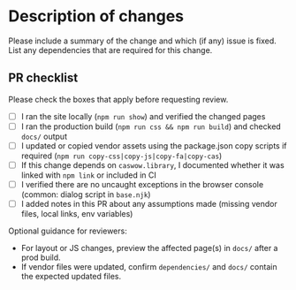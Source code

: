 <!-- Pull Request template for casWOW -->
# Description of changes

Please include a summary of the change and which (if any) issue is fixed. List any dependencies that are required for this change.

## PR checklist

Please check the boxes that apply before requesting review.

- [ ] I ran the site locally (`npm run show`) and verified the changed pages
- [ ] I ran the production build (`npm run css && npm run build`) and checked `docs/` output
- [ ] I updated or copied vendor assets using the package.json copy scripts if required (`npm run copy-css|copy-js|copy-fa|copy-cas`)
- [ ] If this change depends on `caswow.library`, I documented whether it was linked with `npm link` or included in CI
- [ ] I verified there are no uncaught exceptions in the browser console (common: dialog script in `base.njk`)
- [ ] I added notes in this PR about any assumptions made (missing vendor files, local links, env variables)

Optional guidance for reviewers:

- For layout or JS changes, preview the affected page(s) in `docs/` after a prod build.
- If vendor files were updated, confirm `dependencies/` and `docs/` contain the expected updated files.
